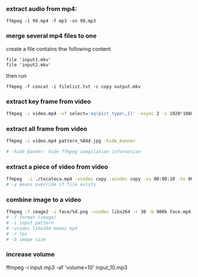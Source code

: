### extract audio from mp4:
```
ffmpeg -i 99.mp4 -f mp3 -vn 99.mp3
```

### merge several mp4 files to one

create a file contains thw following content 

```
file 'input1.mkv'
file 'input2.mkv'
```

then run
```
ffmpeg -f concat -i filelist.txt -c copy output.mkv
```


### extract key frame from video
```bash
ffmpeg -i video.mp4 -vf select='eq(pict_type\,I)' -vsync 2 -s 1920*1080 -f image2 core-%02d.jpeg
```


### extract all frame from video
```bash
ffmpeg -i video.mp4 pattern_%04d.jpg -hide_banner

# -hide_banner: hide ffmpeg compilation information
```

### extract a piece of video from video
```bash
ffmpeg  -i ./tocatoca.mp4 -vcodec copy -acodec copy -ss 00:00:10 -to 00:00:15 ./cutout1.mp4 -y
# -y means override if file exists
```


### combine image to a video
```bash
ffmpeg -f image2 -i face/%d.png -vcodec libx264 -r 30 -b 900k face.mp4
# -f format (image)
# -i input pattern
# -vcodec libx264 means mp4
# -r fps
# -b image size
```

### increase volume
ffmpeg -i input.mp3 -af 'volume=10' input_10.mp3